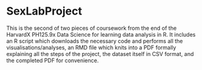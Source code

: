 # SexLabProject
This is the second of two pieces of coursework from the end of the HarvardX PH125.9x Data Science for learning data analysis in R. 
It includes an R script which downloads the necessary code and performs all the visualisations/analyses, an RMD file which knits
into a PDF formally explaining all the steps of the project, the dataset itself in CSV format, and the completed PDF for convenience.
